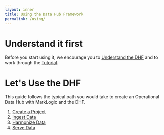 ```yaml
---
layout: inner
title: Using the Data Hub Framework
permalink: /using/
---
```


# Understand it first
Before you start using it, we encourage you to [Understand the DHF](../understanding/understanding.md) and to work through the [Tutorial](../tutorial/2x.md).

# Let's Use the DHF

This guide follows the typical path you would take to create an Operational Data Hub with MarkLogic and the DHF.

1. [Create a Project](../project/project.md)
1. [Ingest Data](../ingest/ingest.md)
1. [Harmonize Data](../harmonize/harmonize.md)  
1. [Serve Data](../serve/serve.md)
